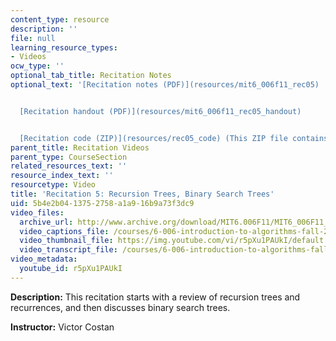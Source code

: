 ```yaml
---
content_type: resource
description: ''
file: null
learning_resource_types:
- Videos
ocw_type: ''
optional_tab_title: Recitation Notes
optional_text: '[Recitation notes (PDF)](resources/mit6_006f11_rec05)


  [Recitation handout (PDF)](resources/mit6_006f11_rec05_handout)


  [Recitation code (ZIP)](resources/rec05_code) (This ZIP file contains: 2 .py files.)'
parent_title: Recitation Videos
parent_type: CourseSection
related_resources_text: ''
resource_index_text: ''
resourcetype: Video
title: 'Recitation 5: Recursion Trees, Binary Search Trees'
uid: 5b4e2b04-1375-2758-a1a9-16b9a73f3dc9
video_files:
  archive_url: http://www.archive.org/download/MIT6.006F11/MIT6_006F11_rec05_300k.mp4
  video_captions_file: /courses/6-006-introduction-to-algorithms-fall-2011/eaccff343574578fa30b353080219233_r5pXu1PAUkI.vtt
  video_thumbnail_file: https://img.youtube.com/vi/r5pXu1PAUkI/default.jpg
  video_transcript_file: /courses/6-006-introduction-to-algorithms-fall-2011/e6fb4f2e844e31519bb08d2eb6ddaa4b_r5pXu1PAUkI.pdf
video_metadata:
  youtube_id: r5pXu1PAUkI
---
```


**Description:** This recitation starts with a review of recursion trees and recurrences, and then discusses binary search trees.

**Instructor:** Victor Costan